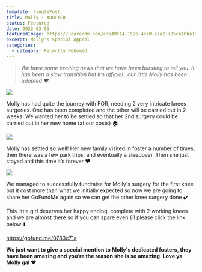 ```yaml
---
template: SinglePost
title: Molly - ADOPTED
status: Featured
date: 2022-03-05
featuredImage: https://ucarecdn.com/c3e49f14-1596-4ca0-a7a2-785c410ba1d0/-/crop/280x239/0,50/-/preview/
excerpt: Molly's Special Appeal
categories:
  - category: Recently Rehomed
---
```

> *We have some exciting news that we have been bursting to tell you. It has been a slow transition but it’s official…our little Molly has been adopted ❤️*




![](https://ucarecdn.com/6e18436a-dddf-4a42-857b-eed619d469db/)

Molly has had quite the journey with FOR, needing 2 very intricate knees surgeries. One has been completed and the other will be carried out in 2 weeks. We wanted her to be settled so that her 2nd surgery could be carried out in her new home (at our costs) 🏠 

![](https://ucarecdn.com/f4095640-e42c-47c1-a7ee-930b5a0021d7/)


Molly has settled so well! Her new family visited in foster a number of times, then there was a few park trips, and eventually a sleepover. Then she just stayed and this time it’s forever ❤️

![](https://ucarecdn.com/b482c3cc-8f02-4d2c-bc0a-dad00fd6fb39/)


We managed to successfully fundraise for Molly's surgery for the first knee but it cost more than what we initially expected so now we are going to share her GoFundMe again so we can get the other knee surgery done ✔️ 


This little girl deserves her happy ending, complete with 2 working knees and we are almost there so if you can spare even £1 please click the link below ⬇️ 


<https://gofund.me/0783c71a>


**We just want to give a special mention to Molly's dedicated fosters, they have been amazing and you’re the reason she is so amazing. Love ya Molly gal ❤️**